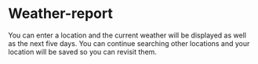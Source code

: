# Weather-report

You can enter a location and the current weather will be displayed as well as the next five days. You can continue searching other locations and your location will be saved so you can revisit them.

